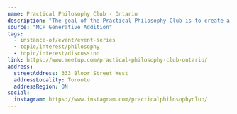 ```yaml
---
name: Practical Philosophy Club - Ontario
description: "The goal of the Practical Philosophy Club is to create a community that is open discussing ideas that can be used practically in everyday life. Our discussions help us develop the following: Critical Thinking / Discernment - through our conversational exploration, we question our own beliefs, and hear perspectives that can help us develop new insights. Communication - By sharing our thoughts, we are developing our communication ability, and learning how to share in a way that is understandable and accessible to people who may not have the same belief. Community - By having our discussions focused on a specific topic each week, we are able to get to know each other beyond small talk."
source: "MCP Generative Addition"
tags:
  - instance-of/event/event-series
  - topic/interest/philosophy
  - topic/interest/discussion
link: https://www.meetup.com/practical-philosophy-club-ontario/
address:
  streetAddress: 333 Bloor Street West
  addressLocality: Toronto
  addressRegion: ON
social:
  instagram: https://www.instagram.com/practicalphilosophyclub/
---
```

